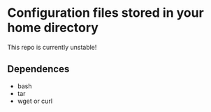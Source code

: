 # Configuration files stored in your home directory

This repo is currently unstable!

## Dependences
* bash
* tar
* wget or curl
